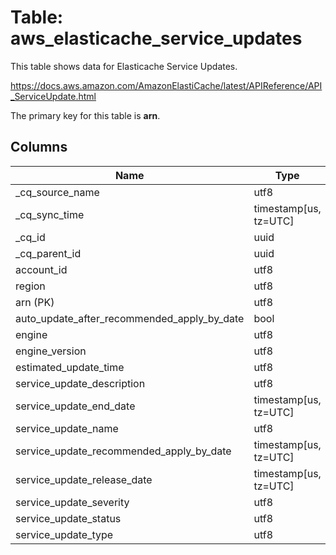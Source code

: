 # Table: aws_elasticache_service_updates

This table shows data for Elasticache Service Updates.

https://docs.aws.amazon.com/AmazonElastiCache/latest/APIReference/API_ServiceUpdate.html

The primary key for this table is **arn**.

## Columns

| Name          | Type          |
| ------------- | ------------- |
|_cq_source_name|utf8|
|_cq_sync_time|timestamp[us, tz=UTC]|
|_cq_id|uuid|
|_cq_parent_id|uuid|
|account_id|utf8|
|region|utf8|
|arn (PK)|utf8|
|auto_update_after_recommended_apply_by_date|bool|
|engine|utf8|
|engine_version|utf8|
|estimated_update_time|utf8|
|service_update_description|utf8|
|service_update_end_date|timestamp[us, tz=UTC]|
|service_update_name|utf8|
|service_update_recommended_apply_by_date|timestamp[us, tz=UTC]|
|service_update_release_date|timestamp[us, tz=UTC]|
|service_update_severity|utf8|
|service_update_status|utf8|
|service_update_type|utf8|